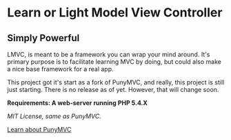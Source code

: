 # Learn or Light Model View Controller
## Simply Powerful


LMVC, is meant to be a framework you can wrap your mind around.
It's primary purpose is to facilitate learning MVC by doing,
but could also make a nice base framework for a real app.

This project got it's start as a fork of PunyMVC, and really, this project
is still just starting. There is no release as of yet. However, that will change soon.

**Requirements: A web-server running PHP 5.4.X**

*MIT License, same as PunyMVC.*

[Learn about PunyMVC](http://dave.ag/an-mvc-framework-in-799-bytes/)